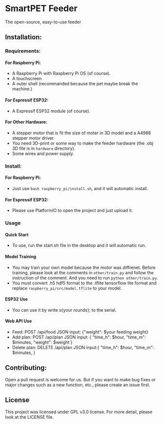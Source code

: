 # SmartPET Feeder

The open-source, easy-to-use feeder

## Installation:

### Requirements:
#### For Raspberry Pi:
+ A Raspberry Pi with Raspberry Pi OS (of course).
+ A touchscreen
+ A outer shell (recommanded because the pet maybe break the machine.)
#### For Espressif ESP32:
+ A Expressif ESP32 module (of course).
#### For Other Hardware:
+ A stepper motor that is fit the size of moter in 3D model and a A4988 stepper motor driver.
+ You need 3D-print or some way to make the feeder hardware (the .obj 3D file is in `hardware` directory).
+ Some wires and power supply.
### Install:
#### For Raspberry Pi:
+ Just use `bash raspberry_pi/install.sh`, and it will automatic install.
#### For Espressif ESP32:
+ Please use PlatformIO to open the project and just upload it.

### Usage
#### Quick Start
+ To use, run the start.sh file in the desktop and it will automatic run. 

#### Model Training
+ You may train your own model because the motor was diffrenet. Before training, please look at the comments in `other/train.py` and follow the instruction of the comment. And you need to run `python other/train.py`.
+ You must convert .h5 hdf5 format to the .tflite tensorflow lite format and replace `raspberry_pi/src/model.tflite` to your model.

#### ESP32 Use
+ You can use it by write s{your rounds}; to the serial.

#### Web API Use
+ Feed: POST /api/food JSON input: {"weight": $your feeding weight}
+ Add plan: POST /api/plan JSON input: {
                                       "time_h": $hour,
                                       "time_m": $minutes,
                                       "weight": $weight
                                       }
+ Delete plan: DELETE /api/plan JSON input:{
                                           "time_h": $hour,
                                           "time_m": $minutes,
                                           }
## Contributing:

Open a pull request is welcome for us. But if you want to make bug fixes or major changes such as a new function, etc., please create an issue first.

## License

This project was licensed under GPL v3.0 license. For more detail, please look at the LICENSE file.